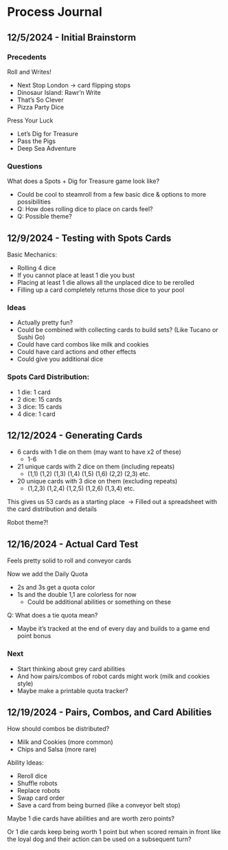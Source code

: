 # Process Journal


## 12/5/2024 - Initial Brainstorm

### Precedents

Roll and Writes!

- Next Stop London -> card flipping stops
- Dinosaur Island: Rawr’n Write
- That’s So Clever
- Pizza Party Dice

Press Your Luck
- Let’s Dig for Treasure
- Pass the Pigs
- Deep Sea Adventure
  
### Questions

What does a Spots + Dig for Treasure game look like?

- Could be cool to steamroll from a few basic dice & options to more possibilities
- Q: How does rolling dice to place on cards feel?
- Q: Possible theme?

  
## 12/9/2024 - Testing with Spots Cards

Basic Mechanics:

- Rolling 4 dice
- If you cannot place at least 1 die you bust
- Placing at least 1 die allows all the unplaced dice to be rerolled
- Filling up a card completely returns those dice to your pool
  
### Ideas
- Actually pretty fun?
- Could be combined with collecting cards to build sets? (Like Tucano or Sushi Go)
- Could have card combos like milk and cookies
- Could have card actions and other effects
- Could give you additional dice

### Spots Card Distribution:
- 1 die: 1 card
- 2 dice: 15 cards
- 3 dice: 15 cards
- 4 dice: 1 card


## 12/12/2024 - Generating Cards

- 6 cards with 1 die on them (may want to have x2 of these)
	- 1-6
- 21 unique cards with 2 dice on them (including repeats)
	- (1,1) (1,2) (1,3) (1,4) (1,5) (1,6) (2,2) (2,3) etc.
- 20 unique cards with 3 dice on them (excluding repeats)
	- (1,2,3) (1,2,4) (1,2,5) (1,2,6) (1,3,4) etc.

This gives us 53 cards as a starting place 
-> Filled out a spreadsheet with the card distribution and details

Robot theme?!


## 12/16/2024 - Actual Card Test

Feels pretty solid to roll and conveyor cards

Now we add the Daily Quota
- 2s and 3s get a quota color
- 1s and the double 1,1 are colorless for now
	- Could be additional abilities or something on these

Q: What does a tie quota mean?
- Maybe it’s tracked at the end of every day and builds to a game end point bonus

### Next
- Start thinking about grey card abilities
- And how pairs/combos of robot cards might work (milk and cookies style)
- Maybe make a printable quota tracker?

## 12/19/2024 - Pairs, Combos, and Card Abilities

How should combos be distributed?
- Milk and Cookies (more common)
- Chips and Salsa (more rare)

Ability Ideas:
- Reroll dice
- Shuffle robots
- Replace robots
- Swap card order
- Save a card from being burned (like a conveyor belt stop)
  

Maybe 1 die cards have abilities and are worth zero points?

Or 1 die cards keep being worth 1 point but when scored remain in front like the loyal dog and their action can be used on a subsequent turn?



